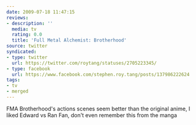 ```yaml
---
date: 2009-07-18 11:47:15
reviews:
- description: ''
  media: tv
  rating: 0.0
  title: 'Full Metal Alchemist: Brotherhood'
source: twitter
syndicated:
- type: twitter
  url: https://twitter.com/roytang/statuses/2705223345/
- type: facebook
  url: https://www.facebook.com/stephen.roy.tang/posts/137986222624
tags:
- tv
- merged
---
```


FMA Brotherhood's actions scenes seem better than the original anime, I liked Edward vs Ran Fan, don't even remember this from the manga